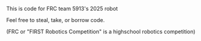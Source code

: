This is code for FRC team 5913's 2025 robot

Feel free to steal, take, or borrow code.

(FRC or "FIRST Robotics Competition" is a highschool robotics competition)
